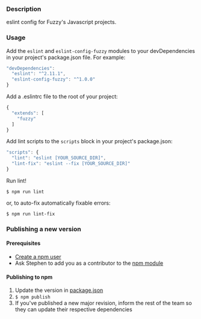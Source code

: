 ### Description
eslint config for Fuzzy's Javascript projects.

### Usage

Add the `eslint` and `eslint-config-fuzzy` modules to your devDependencies in your project's package.json file. For example:

```javascript
"devDependencies":
  "eslint": "^2.11.1",
  "eslint-config-fuzzy": "^1.0.0"
}
```

Add a .eslintrc file to the root of your project:

```javascript
{
  "extends": [
    "fuzzy"
  ]
}
```

Add lint scripts to the `scripts` block in your project's package.json:

```javascript
"scripts": {
  "lint": "eslint [YOUR_SOURCE_DIR]",
  "lint-fix": "eslint --fix [YOUR_SOURCE_DIR]"
}
```

Run lint!

```
$ npm run lint
```

or, to auto-fix automatically fixable errors:

```
$ npm run lint-fix
```

### Publishing a new version

#### Prerequisites
* [Create a npm user](https://docs.npmjs.com/getting-started/publishing-npm-packages#creating-a-user)
* Ask Stephen to add you as a contributor to the [npm module](https://www.npmjs.com/package/eslint-config-fuzzy)

#### Publishing to npm
1. Update the version in [package.json](https://github.com/fuzzyinc/eslint-config-fuzzy/blob/master/package.json#L3)
1. `$ npm publish`
1. If you've published a new major revision, inform the rest of the team so they can update their respective dependencies
